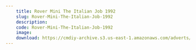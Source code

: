 ```yaml
---
    title: Rover Mini The Italian Job 1992
    slug: Rover-Mini-The-Italian-Job-1992
    description:
    code: Rover-Mini-The-Italian-Job-1992
    image:
    download: https://cmdiy-archive.s3.us-east-1.amazonaws.com/adverts/documents/Rover+Mini+The+Italian+Job+1992.pdf
---
```

<!-- Content of the page -->

##
        